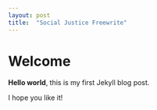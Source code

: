 ```yaml
---
layout: post
title:  "Social Justice Freewrite"
---
```


# Welcome

**Hello world**, this is my first Jekyll blog post.

I hope you like it!
